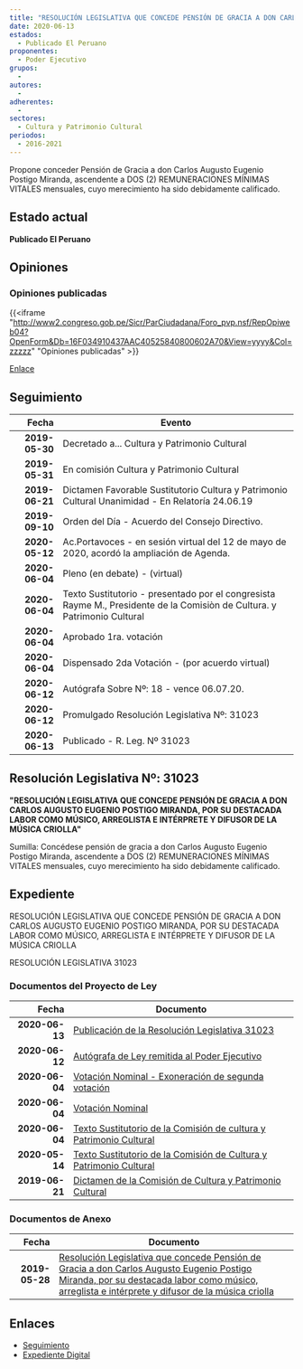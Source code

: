 ```yaml
---
title: "RESOLUCIÓN LEGISLATIVA QUE CONCEDE PENSIÓN DE GRACIA A DON CARLOS AUGUSTO EUGENIO POSTIGO MIRANDA, POR SU DESTACADA LABOR COMO MÚSICO, ARREGLISTA E INTÉRPRETE Y DIFUSOR DE LA MÚSICA CRIOLLA"
date: 2020-06-13
estados: 
  - Publicado El Peruano
proponentes: 
  - Poder Ejecutivo
grupos: 
  - 
autores: 
  - 
adherentes: 
  - 
sectores: 
  - Cultura y Patrimonio Cultural
periodos: 
  - 2016-2021
---
```


Propone conceder Pensión de Gracia a don Carlos Augusto Eugenio Postigo Miranda, ascendente a DOS (2) REMUNERACIONES MÍNIMAS VITALES mensuales, cuyo merecimiento ha sido debidamente calificado.


## Estado actual

**Publicado El Peruano**

## Opiniones

### Opiniones publicadas

{{<iframe "http://www2.congreso.gob.pe/Sicr/ParCiudadana/Foro_pvp.nsf/RepOpiweb04?OpenForm&Db=16F034910437AAC40525840800602A70&View=yyyy&Col=zzzzz" "Opiniones publicadas" >}}

[Enlace](http://www2.congreso.gob.pe/Sicr/ParCiudadana/Foro_pvp.nsf/RepOpiweb04?OpenForm&Db=16F034910437AAC40525840800602A70&View=yyyy&Col=zzzzz)

## Seguimiento

| Fecha | Evento |
|------:|--------|
| **2019-05-30** | Decretado a... Cultura y Patrimonio Cultural|
| **2019-05-31** | En comisión Cultura y Patrimonio Cultural|
| **2019-06-21** | Dictamen Favorable Sustitutorio Cultura y Patrimonio Cultural Unanimidad - En Relatoría 24.06.19|
| **2019-09-10** | Orden del Día - Acuerdo del Consejo Directivo.|
| **2020-05-12** | Ac.Portavoces - en sesión virtual del 12 de mayo de 2020, acordó la ampliación de Agenda.|
| **2020-06-04** | Pleno (en debate) - (virtual)|
| **2020-06-04** | Texto Sustitutorio - presentado por el congresista Rayme M., Presidente de la Comisiòn de Cultura. y Patrimonio Cultural|
| **2020-06-04** | Aprobado 1ra. votación|
| **2020-06-04** | Dispensado 2da Votación - (por acuerdo virtual)|
| **2020-06-12** | Autógrafa Sobre Nº: 18 - vence 06.07.20.|
| **2020-06-12** | Promulgado Resolución Legislativa Nº: 31023|
| **2020-06-13** | Publicado - R. Leg. Nº 31023|

## Resolución Legislativa Nº: 31023

**"RESOLUCIÓN LEGISLATIVA QUE CONCEDE PENSIÓN DE GRACIA A DON CARLOS AUGUSTO EUGENIO POSTIGO MIRANDA, POR SU DESTACADA LABOR COMO MÚSICO, ARREGLISTA E INTÉRPRETE Y DIFUSOR DE LA MÚSICA CRIOLLA"**

Sumilla: Concédese pensión de gracia a don Carlos Augusto Eugenio Postigo Miranda, ascendente a DOS (2) REMUNERACIONES MÍNIMAS VITALES mensuales, cuyo merecimiento ha sido debidamente calificado.


## Expediente

RESOLUCIÓN LEGISLATIVA QUE CONCEDE PENSIÓN DE GRACIA A DON CARLOS AUGUSTO EUGENIO POSTIGO MIRANDA, POR SU DESTACADA LABOR COMO MÚSICO, ARREGLISTA E INTÉRPRETE Y DIFUSOR DE LA MÚSICA CRIOLLA

RESOLUCIÓN LEGISLATIVA 31023


### Documentos del Proyecto de Ley

| Fecha | Documento |
|------:|--------|
| **2020-06-13** | [Publicación de la Resolución Legislativa 31023](http://www.leyes.congreso.gob.pe/Documentos/2016_2021/ADLP/Normas_Legales/31023-RLG.pdf) |
| **2020-06-12** | [Autógrafa de Ley remitida al Poder Ejecutivo](http://www.leyes.congreso.gob.pe/Documentos/2016_2021/ADLP/Texto_Aprobado/AU04398-20200612.pdf) |
| **2020-06-04** | [Votación Nominal - Exoneración de segunda votación](http://www.leyes.congreso.gob.pe/Documentos/2016_2021/Asistencia_y_Votacion/Proyectos_de_Ley/Votacion_Nominal/VNESV04398-20200604.pdf) |
| **2020-06-04** | [Votación Nominal](http://www.leyes.congreso.gob.pe/Documentos/2016_2021/Asistencia_y_Votacion/Proyectos_de_Ley/Votacion_Nominal/VN04398-20200604.pdf) |
| **2020-06-04** | [Texto Sustitutorio de la Comisión de cultura y Patrimonio Cultural](http://www.leyes.congreso.gob.pe/Documentos/2016_2021/Texto_Sustitutorio/Proyectos_de_Ley/TS04398-20200604.pdf) |
| **2020-05-14** | [Texto Sustitutorio de la Comisión de Cultura y Patrimonio Cultural](http://www.leyes.congreso.gob.pe/Documentos/2016_2021/Texto_Sustitutorio/Proyectos_de_Ley/TS04398-20200514.pdf) |
| **2019-06-21** | [Dictamen de la Comisión de Cultura y Patrimonio Cultural](http://www.leyes.congreso.gob.pe/Documentos/2016_2021/Dictamenes/Proyectos_de_Ley/04398DC05MAY20190621.pdf) |

### Documentos de Anexo

| Fecha | Documento |
|------:|--------|
| **2019-05-28** | [Resolución Legislativa que concede Pensión de Gracia a don Carlos Augusto Eugenio Postigo Miranda, por su destacada labor como músico, arreglista e intérprete y difusor de la música criolla](http://www.leyes.congreso.gob.pe/Documentos/2016_2021/Proyectos_de_Ley_y_de_Resoluciones_Legislativas/PL0439820190528.pdf) |

## Enlaces 

- [Seguimiento](http://www2.congreso.gob.pe/Sicr/TraDocEstProc/CLProLey2016.nsf/f7fff46988ca05b1052578e100829cc7/ee7454bd6af766ab05258408006117f7?OpenDocument)
- [Expediente Digital](http://www2.congreso.gob.pe/Sicr/TraDocEstProc/CLProLey2016.nsf/f7fff46988ca05b1052578e100829cc7/ee7454bd6af766ab05258408006117f7?OpenDocument&Click=05257FB7005EB655.eb71d0cf91d8294e05256cdf006b5706/$Body/0.1C6C)
